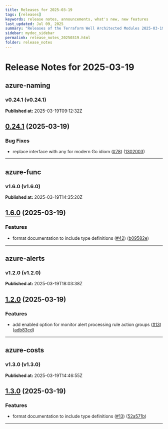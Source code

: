 ```yaml
---
title: Releases for 2025-03-19
tags: [releases]
keywords: release notes, announcements, what's new, new features
last_updated: Jul 09, 2025
summary: "Releases of the Terraform Well Architected Modules 2025-03-19"
sidebar: mydoc_sidebar
permalink: release_notes_20250319.html
folder: release_notes
---
```


# Release Notes for 2025-03-19

## azure-naming
### v0.24.1 (v0.24.1)
**Published at:** 2025-03-19T09:12:32Z

## [0.24.1](https://github.com/CloudNationHQ/terraform-azure-naming/compare/v0.24.0...v0.24.1) (2025-03-19)


### Bug Fixes

* replace interface with any for modern Go idiom ([#78](https://github.com/CloudNationHQ/terraform-azure-naming/issues/78)) ([1302003](https://github.com/CloudNationHQ/terraform-azure-naming/commit/1302003600cdbdd5dfeb50929a3bd6628eb785c0))

---

## azure-func
### v1.6.0 (v1.6.0)
**Published at:** 2025-03-19T14:35:20Z

## [1.6.0](https://github.com/CloudNationHQ/terraform-azure-func/compare/v1.5.0...v1.6.0) (2025-03-19)


### Features

* format documentation to include type definitions ([#42](https://github.com/CloudNationHQ/terraform-azure-func/issues/42)) ([b09582e](https://github.com/CloudNationHQ/terraform-azure-func/commit/b09582e2f8ba10b38b15e82c4c8ef5007355da47))

---

## azure-alerts
### v1.2.0 (v1.2.0)
**Published at:** 2025-03-19T18:03:38Z

## [1.2.0](https://github.com/CloudNationHQ/terraform-azure-alerts/compare/v1.1.0...v1.2.0) (2025-03-19)


### Features

* add enabled option for monitor alert processing rule action groups ([#13](https://github.com/CloudNationHQ/terraform-azure-alerts/issues/13)) ([adb83cd](https://github.com/CloudNationHQ/terraform-azure-alerts/commit/adb83cdda9cdfa358bdb49a188813e8c39110949))

---

## azure-costs
### v1.3.0 (v1.3.0)
**Published at:** 2025-03-19T14:46:55Z

## [1.3.0](https://github.com/CloudNationHQ/terraform-azure-costs/compare/v1.2.1...v1.3.0) (2025-03-19)


### Features

* format documentation to include type definitions ([#13](https://github.com/CloudNationHQ/terraform-azure-costs/issues/13)) ([52a571b](https://github.com/CloudNationHQ/terraform-azure-costs/commit/52a571b5cd0a3e48f3ca402b63ace2b69e4cd8cc))

---

